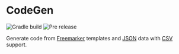 # CodeGen
![Gradle build](https://github.com/h4j4x/codegen/actions/workflows/gradle.yml/badge.svg)
![Pre release](https://github.com/h4j4x/codegen/actions/workflows/pre-release.yml/badge.svg)

Generate code from [Freemarker](https://freemarker.apache.org/docs/dgui_quickstart.html) templates and [JSON](https://www.json.org/json-en.html) data with [CSV](https://en.wikipedia.org/wiki/Comma-separated_values) support.
